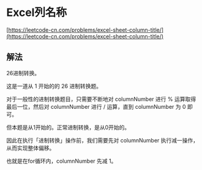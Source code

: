 # Excel列名称

[https://leetcode-cn.com/problems/excel-sheet-column-title/](https://leetcode-cn.com/problems/excel-sheet-column-title/)

## 解法

26进制转换。

这是一道从 1 开始的的 26 进制转换题。

对于一般性的进制转换题目，只需要不断地对 columnNumber 进行 % 运算取得最后一位，然后对 columnNumber 进行 / 运算，直到 columnNumber 为 0 即可。

但本题是从1开始的。正常进制转换，是从0开始的。

因此在执行「进制转换」操作前，我们需要先对 columnNumber 执行减一操作，从而实现整体偏移。

也就是在for循环内，columnNumber 先减 1。
